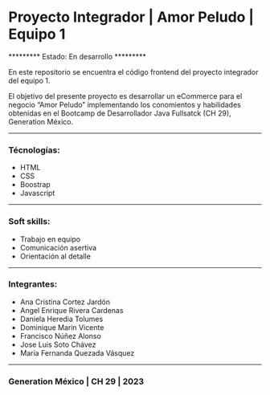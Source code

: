 # Proyecto Integrador | Amor Peludo | Equipo 1

********* Estado: En desarrollo *********

En este repositorio se encuentra el código frontend del proyecto integrador del equipo 1.

El objetivo del presente proyecto es desarrollar un eCommerce para el negocio “Amor Peludo” implementando los conomientos y habilidades obtenidas en el Bootcamp de Desarrollador Java Fullsatck (CH 29), Generation México. 
___

### Técnologías:
- HTML
- CSS
- Boostrap
- Javascript
  
---

### Soft skills:
- Trabajo en equipo
- Comunicación asertiva
- Orientación al detalle

---

### Integrantes:

- Ana Cristina Cortez Jardón
- Angel Enrique Rivera Cardenas
- Daniela Heredia Tolumes
- Dominique Marin Vicente
- Francisco Núñez Alonso
- Jose Luis Soto Chávez
- María Fernanda Quezada Vásquez
  
---

### Generation México | CH 29 | 2023
